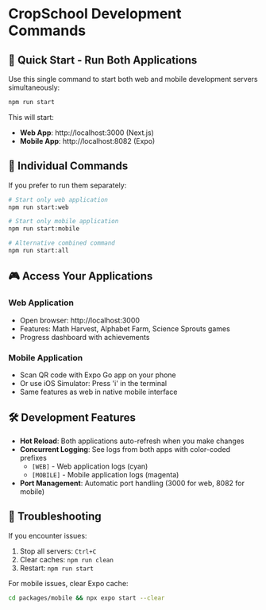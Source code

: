 # CropSchool Development Commands

## 🚀 Quick Start - Run Both Applications

Use this single command to start both web and mobile development servers simultaneously:

```bash
npm run start
```

This will start:

- **Web App**: http://localhost:3000 (Next.js)
- **Mobile App**: http://localhost:8082 (Expo)

## 📱 Individual Commands

If you prefer to run them separately:

```bash
# Start only web application
npm run start:web

# Start only mobile application
npm run start:mobile

# Alternative combined command
npm run start:all
```

## 🎮 Access Your Applications

### Web Application

- Open browser: http://localhost:3000
- Features: Math Harvest, Alphabet Farm, Science Sprouts games
- Progress dashboard with achievements

### Mobile Application

- Scan QR code with Expo Go app on your phone
- Or use iOS Simulator: Press 'i' in the terminal
- Same features as web in native mobile interface

## 🛠 Development Features

- **Hot Reload**: Both applications auto-refresh when you make changes
- **Concurrent Logging**: See logs from both apps with color-coded prefixes
  - `[WEB]` - Web application logs (cyan)
  - `[MOBILE]` - Mobile application logs (magenta)
- **Port Management**: Automatic port handling (3000 for web, 8082 for mobile)

## 🔧 Troubleshooting

If you encounter issues:

1. Stop all servers: `Ctrl+C`
2. Clear caches: `npm run clean`
3. Restart: `npm run start`

For mobile issues, clear Expo cache:

```bash
cd packages/mobile && npx expo start --clear
```
